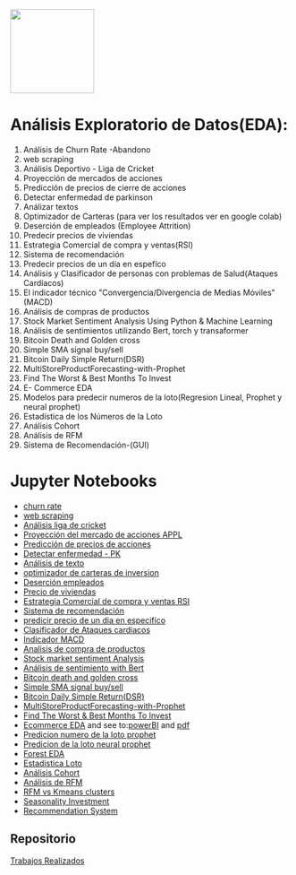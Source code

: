<img src="https://github.com/luishernand/pandas_fundamentals/blob/master/logo4.JPG?raw=true" heiht= 150 width= 150 alt=" ">  

# Análisis Exploratorio de Datos(EDA):  

1. Análisis de Churn Rate -Abandono
2. web scraping
3. Análisis Deportivo - Liga de Cricket
4. Proyección  de mercados de acciones
5. Predicción de precios de cierre de acciones
6. Detectar enfermedad de parkinson
7. Análizar textos  
1. Optimizador de Carteras (para ver los resultados ver en google colab)
1. Deserción de empleados (Employee Attrition)
1. Predecir precios de viviendas
1. Estrategia Comercial de compra y ventas(RSI)
1. Sistema de recomendación
1. Predecir precios de un día en espefíco
1. Análisis y Clasificador de personas con problemas de Salud(Ataques Cardíacos)
1. El indicador técnico "Convergencia/Divergencia de Medias Móviles"(MACD)
1. Análisis de compras de productos  
1. Stock Market Sentiment Analysis Using Python & Machine Learning
2. Análisis de sentimientos utilizando Bert, torch y transaformer  
3. Bitcoin Death and Golden cross
4. Simple SMA signal buy/sell  
5. Bitcoin Daily Simple Return(DSR)
6. MultiStoreProductForecasting-with-Prophet
7. Find The Worst & Best Months To Invest
8. E- Commerce EDA 
9. Modelos para predecir numeros de la loto(Regresion Lineal, Prophet y neural prophet)
10. Estadística de los Números de la Loto
11. Análisis Cohort
12. Análisis de RFM
13. Sistema de Recomendación-(GUI)

# Jupyter Notebooks  

- [churn rate](https://nbviewer.jupyter.org/github/luishernand/Analisis-_EDA_predictions/blob/master/Churn_rate.ipynb)
- [web scraping](https://nbviewer.jupyter.org/github/luishernand/Analisis-_EDA_predictions/blob/master/Data_scraping_pandas_json.ipynb)
- [Análisis liga de cricket](https://nbviewer.jupyter.org/github/luishernand/Analisis-_EDA_predictions/blob/master/EDA_Indian_league.ipynb)
- [Proyección del  mercado de acciones APPL](https://nbviewer.jupyter.org/github/luishernand/Analisis-_EDA_predictions/blob/master/Precio%20de%20acciones%20APPL.ipynb)
- [Predicción de precios de acciones](https://nbviewer.jupyter.org/github/luishernand/Analisis-_EDA_predictions/blob/master/Predict%20Stock%20Price.ipynb)
- [Detectar enfermedad - PK](https://nbviewer.jupyter.org/github/luishernand/Analisis-_EDA_predictions/blob/master/predecir%20parkinson.ipynb)
- [Análisis de texto](https://nbviewer.jupyter.org/github/luishernand/Analisis-_EDA_predictions/blob/master/yelp_exercise.ipynb)
- [optimizador de carteras de inversion](https://nbviewer.jupyter.org/github/luishernand/Analisis-_EDA_predictions/blob/master/finance_porfolio_opt.ipynb)  
- [Deserción empleados](https://nbviewer.jupyter.org/github/luishernand/Analisis-_EDA_predictions/blob/master/desercion_empleados.ipynb)  
- [Precio de viviendas](https://nbviewer.jupyter.org/github/luishernand/Analisis-EDA-predicciones/blob/master/Predict_price.ipynb)  
- [Estrategia Comercial de compra y ventas RSI](https://nbviewer.jupyter.org/github/luishernand/Analisis-EDA-predicciones/blob/master/RSI_estrategia%20comercial.ipynb)  
- [Sistema de recomendación](https://nbviewer.jupyter.org/github/luishernand/Analisis-EDA-predicciones/blob/master/Sistema%20de%20recomendacion.ipynb)  
- [predicir precio de un dia  en especifíco](https://nbviewer.jupyter.org/github/luishernand/Analisis-EDA-predicciones/blob/master/Predecir_precio_dia_espefico.ipynb)  
- [Clasificador de Ataques cardiacos](https://nbviewer.jupyter.org/github/luishernand/Analisis-EDA-predicciones/blob/master/Analysis%20ataques%20cardiacos.ipynb)  
- [Indicador MACD](https://nbviewer.jupyter.org/github/luishernand/Analisis-EDA-predicciones/blob/master/Indicador%20MACD.ipynb)
- [Analisis de compra de productos](https://nbviewer.jupyter.org/github/luishernand/Analisis-EDA-predicciones/blob/master/market%20basket%20analysis.ipynb)  
- [Stock market sentiment Analysis](https://nbviewer.jupyter.org/github/luishernand/Analisis-EDA-predicciones/blob/master/Stock%20Market%20Sentiment.ipynb#Stock-Market-Sentiment-Analysis-Using-Python-&-Machine-Learning)
- [Análisis de sentimiento with Bert](https://nbviewer.jupyter.org/github/luishernand/Analisis-EDA-predicciones/blob/master/Sentiment_with_BERT.ipynb)  
- [Bitcoin death and golden cross](https://nbviewer.jupyter.org/github/luishernand/Analisis-EDA-predicciones/blob/master/Death%20Cross.ipynb) 
- [Simple SMA signal buy/sell](https://nbviewer.jupyter.org/github/luishernand/Analisis-EDA-predicciones/blob/master/Simple%20moving%20Signal.ipynb)  
- [Bitcoin Daily Simple Return(DSR)](https://nbviewer.jupyter.org/github/luishernand/Analisis-EDA-predicciones/blob/master/Simple%20Return.ipynb)
- [MultiStoreProductForecasting-with-Prophet](https://nbviewer.jupyter.org/github/luishernand/Analisis-EDA-predicciones/blob/master/MultiStoreProductForecasting-with-Prophet.ipynb)  
- [Find The Worst & Best Months To Invest](https://nbviewer.jupyter.org/github/luishernand/Analisis-EDA-predicciones/blob/master/Find%20The%20Worst%20%26%20Best%20Months%20To%20Invest.ipynb)  
- [Ecommerce EDA](https://nbviewer.org/github/luishernand/Analisis-EDA-predicciones/blob/master/ecommerce%20EDA.ipynb) and see to:[powerBI](https://github.com/luishernand/Inteligencia-de-Negocios/blob/master/ecommerce%20EDA.pbix) and [pdf](https://github.com/luishernand/Inteligencia-de-Negocios/blob/master/ecommerce%20EDA.pdf)
- [Predicion numero de la loto prophet](https://nbviewer.org/github/luishernand/Analisis-EDA-predicciones/blob/master/Predicciones_del_loto.ipynb)
- [Predicion de la loto neural prophet](https://nbviewer.org/github/luishernand/Analisis-EDA-predicciones/blob/master/Loto_Neural_Prophet.ipynb)
- [Forest EDA](https://nbviewer.org/github/luishernand/Analisis-EDA-predicciones/blob/master/Forest%20EDA.ipynb)
- [Estadistica Loto](https://nbviewer.org/github/luishernand/Analisis-EDA-predicciones/blob/master/Estadisticas%20Loto.ipynb)
- [Análisis Cohort](https://nbviewer.org/github/luishernand/Analisis-EDA-predicciones/blob/master/Cohort.ipynb)
- [Análisis de RFM](https://nbviewer.org/github/luishernand/Analisis-EDA-predicciones/blob/master/RFM.ipynb)
- [RFM vs Kmeans clusters](https://nbviewer.org/github/luishernand/Analisis-EDA-predicciones/blob/master/RFM.ipynb)  
- [Seasonality Investment](https://nbviewer.org/github/luishernand/Analisis-EDA-predicciones/blob/master/Seasonality%20Sales%20Market.ipynb)
- [Recommendation System](https://nbviewer.org/github/luishernand/Analisis-EDA-predicciones/blob/master/Recommendation%20System.ipynb)




## Repositorio  
[Trabajos Realizados](https://github.com/luishernand/repositorios)
